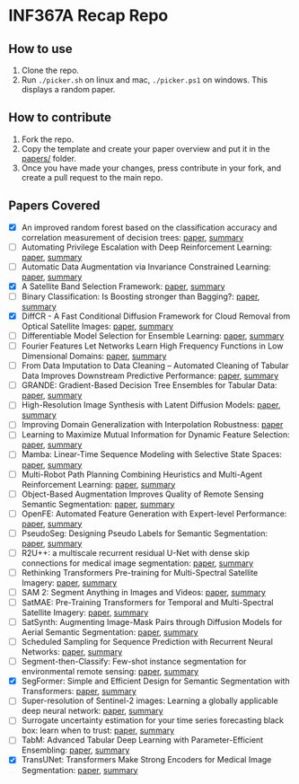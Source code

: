 # INF367A Recap Repo


## How to use

1. Clone the repo.
2. Run `./picker.sh` on linux and mac, `./picker.ps1` on windows. This displays a random paper.


## How to contribute

1. Fork the repo.
2. Copy the template and create your paper overview and 
put it in the [papers/](./papers/) folder.
3. Once you have made your changes, 
press contribute in your fork, and create a pull request
to the main repo.


## Papers Covered

- [x] An improved random forest based on the classification accuracy and correlation measurement of decision trees: [paper](https://www.sciencedirect.com/science/article/pii/S0957417423020511), [summary](./papers/improved_random_forest.md)
- [ ] Automating Privilege Escalation with Deep Reinforcement Learning: [paper](https://dl.acm.org/doi/abs/10.1145/3474369.3486877), [summary]()
- [ ] Automatic Data Augmentation via Invariance Constrained Learning: [paper](https://arxiv.org/abs/2209.15031), [summary](./papers/automatic_data_augmentation_via_invariance_constrained_learning.md)
- [x] A Satellite Band Selection Framework: [paper](https://arxiv.org/abs/2404.02659), [summary](./papers/satellite_band_selection_framework.md)
- [ ] Binary Classification: Is Boosting stronger than Bagging?: [paper](https://arxiv.org/abs/2410.19200), [summary](./papers/is_boosting_stronger_than_bagging.md)
- [x] DiffCR - A Fast Conditional Diffusion Framework for Cloud Removal from Optical Satellite Images: [paper](https://ieeexplore.ieee.org/document/10436560), [summary](./papers/diffCR.md)
- [ ] Differentiable Model Selection for Ensemble Learning: [paper](https://arxiv.org/abs/2211.00251), [summary]()
- [ ] Fourier Features Let Networks Learn High Frequency Functions in Low Dimensional Domains: [paper](https://proceedings.neurips.cc/paper_files/paper/2020/file/55053683268957697aa39fba6f231c68-Paper.pdf), [summary]()
- [ ] From Data Imputation to Data Cleaning – Automated Cleaning of Tabular Data Improves Downstream Predictive Performance: [paper](https://proceedings.mlr.press/v238/jager24a/jager24a.pdf), [summary]()
- [ ] GRANDE: Gradient-Based Decision Tree Ensembles for Tabular Data: [paper](https://arxiv.org/abs/2309.17130), [summary]()
- [ ] High-Resolution Image Synthesis with Latent Diffusion Models: [paper](https://openaccess.thecvf.com/content/CVPR2022/papers/Rombach_High-Resolution_Image_Synthesis_With_Latent_Diffusion_Models_CVPR_2022_paper.pdf), [summary]()
- [ ] Improving Domain Generalization with Interpolation Robustness: [paper](https://openreview.net/pdf?id=Yl_4LpR_3Z)
- [ ] Learning to Maximize Mutual Information for Dynamic Feature Selection: [paper](https://proceedings.mlr.press/v202/covert23a/covert23a.pdf), [summary]()
- [ ] Mamba: Linear-Time Sequence Modeling with Selective State Spaces: [paper](https://arxiv.org/abs/2312.00752), [summary]()
- [ ] Multi-Robot Path Planning Combining Heuristics and Multi-Agent Reinforcement Learning: [paper](https://arxiv.org/abs/2306.01270), [summary]()
- [ ] Object-Based Augmentation Improves Quality of Remote Sensing Semantic Segmentation: [paper](https://arxiv.org/abs/2105.05516), [summary]()
- [ ] OpenFE: Automated Feature Generation with Expert-level Performance: [paper](https://arxiv.org/abs/2211.12507), [summary]()
- [ ] PseudoSeg: Designing Pseudo Labels for Semantic Segmentation: [paper](https://arxiv.org/abs/2010.09713), [summary]()
- [ ] R2U++: a multiscale recurrent residual U-Net with dense skip connections for medical image segmentation: [paper](https://link.springer.com/content/pdf/10.1007/s00521-022-07419-7.pdf), [summary]()
- [ ] Rethinking Transformers Pre-training for Multi-Spectral Satellite Imagery: [paper](https://arxiv.org/abs/2403.05419), [summary]()
- [ ] SAM 2: Segment Anything in Images and Videos: [paper](https://arxiv.org/abs/2408.00714), [summary]()
- [ ] SatMAE: Pre-Training Transformers for Temporal and Multi-Spectral Satellite Imagery: [paper](https://proceedings.neurips.cc/paper_files/paper/2022/file/01c561df365429f33fcd7a7faa44c985-Paper-Conference.pdf), [summary]()
- [ ] SatSynth: Augmenting Image-Mask Pairs through Diffusion Models for Aerial Semantic Segmentation: [paper](https://arxiv.org/abs/2403.16605), [summary]()
- [ ] Scheduled Sampling for Sequence Prediction with Recurrent Neural Networks: [paper](https://arxiv.org/abs/1506.03099), [summary]()
- [ ] Segment-then-Classify: Few-shot instance segmentation for environmental remote sensing: [paper](https://www.climatechange.ai/papers/neurips2023/53), [summary]()
- [x] SegFormer: Simple and Efficient Design for Semantic Segmentation with Transformers: [paper](https://arxiv.org/abs/2105.15203), [summary](./papers/segformer.md)
- [ ] Super-resolution of Sentinel-2 images: Learning a globally applicable deep neural network: [paper](https://www.sciencedirect.com/science/article/pii/S0924271618302636), [summary]()
- [ ] Surrogate uncertainty estimation for your time series forecasting black box: learn when to trust: [paper](https://ieeexplore.ieee.org/iel7/10411504/10411508/10411608.pdf), [summary]()
- [ ] TabM: Advanced Tabular Deep Learning with Parameter-Efficient Ensembling: [paper](https://openreview.net/forum?id=Sd4wYYOhmY), [summary]()
- [x] TransUNet: Transformers Make Strong Encoders for Medical Image Segmentation: [paper](https://arxiv.org/abs/2102.04306), [summary](./papers/TransUNet.md)
